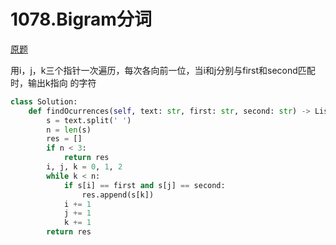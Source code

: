 # 1078.Bigram分词

[原题](https://leetcode-cn.com/problems/occurrences-after-bigram/)

用i，j，k三个指针一次遍历，每次各向前一位，当i和j分别与first和second匹配时，输出k指向 的字符

```python
class Solution:
    def findOcurrences(self, text: str, first: str, second: str) -> List[str]:
        s = text.split(' ')
        n = len(s)
        res = []
        if n < 3:
            return res
        i, j, k = 0, 1, 2
        while k < n:
            if s[i] == first and s[j] == second:
                res.append(s[k])
            i += 1
            j += 1
            k += 1
        return res
```

